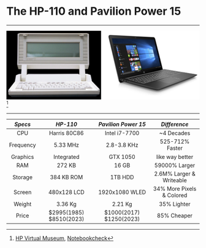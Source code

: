 # The HP-110 and Pavilion Power 15
___

![words](110-p15.PNG)
[^1]

___


| *Specs* | *HP-110* | *Pavilion Power 15* | *Difference* |
| :-----: | :------: | :-----------------: | :----------: |
| CPU | Harris 80C86 | Intel i7-7700 | ~4 Decades |
| Frequency | 5.33 MHz | 2.8-3.8 KHz | 525-712% Faster |
| Graphics | Integrated | GTX 1050 | like way better |
| RAM | 272 KB | 16 GB | 59000% Larger |
| Storage | 384 KB ROM | 1TB HDD | 2.6M% Larger & Writeable |
| Screen | 480x128 LCD | 1920x1080 WLED | 34% More Pixels & Colored | 
| Weight | 3.36 Kg | 2.21 Kg | 35% Lighter | 
| Price | $2995(1985) $8510(2023) | $1000(2017) $1250(2023) | 85% Cheaper |

[^1]: [HP Virtual Museum](https://www.hp.com/hpinfo/abouthp/histnfacts/museum/personalsystems/0036/0036sixviews.html), [Notebookcheck](https://www.notebookcheck.net/HP-Pavilion-Power-15-cb061nd.245640.0.html)
